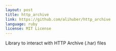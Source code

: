 ```yaml
---
layout: post
title: http_archive
link: https://github.com/alihuber/http_archive
language: ruby
license: MIT License
---
```


Library to interact with HTTP Archive (.har) files
